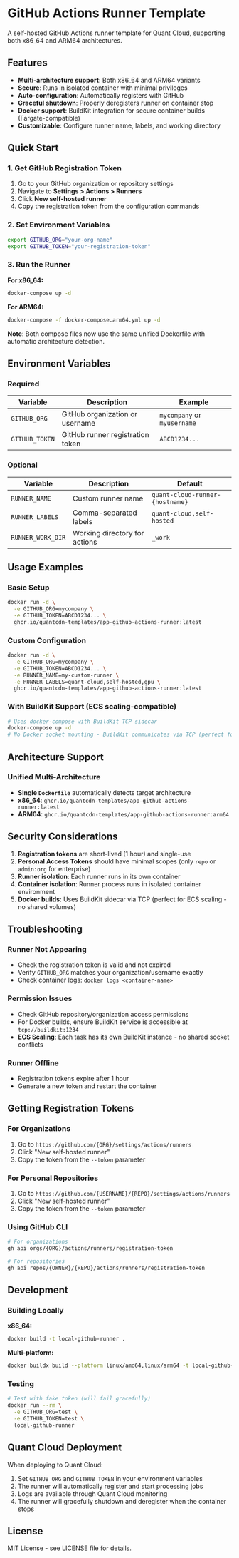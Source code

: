 # GitHub Actions Runner Template

A self-hosted GitHub Actions runner template for Quant Cloud, supporting both x86_64 and ARM64 architectures.

## Features

- **Multi-architecture support**: Both x86_64 and ARM64 variants
- **Secure**: Runs in isolated container with minimal privileges
- **Auto-configuration**: Automatically registers with GitHub
- **Graceful shutdown**: Properly deregisters runner on container stop
- **Docker support**: BuildKit integration for secure container builds (Fargate-compatible)
- **Customizable**: Configure runner name, labels, and working directory

## Quick Start

### 1. Get GitHub Registration Token

1. Go to your GitHub organization or repository settings
2. Navigate to **Settings > Actions > Runners**
3. Click **New self-hosted runner**
4. Copy the registration token from the configuration commands

### 2. Set Environment Variables

```bash
export GITHUB_ORG="your-org-name"
export GITHUB_TOKEN="your-registration-token"
```

### 3. Run the Runner

**For x86_64:**
```bash
docker-compose up -d
```

**For ARM64:**
```bash
docker-compose -f docker-compose.arm64.yml up -d
```

**Note**: Both compose files now use the same unified Dockerfile with automatic architecture detection.

## Environment Variables

### Required

| Variable | Description | Example |
|----------|-------------|---------|
| `GITHUB_ORG` | GitHub organization or username | `mycompany` or `myusername` |
| `GITHUB_TOKEN` | GitHub runner registration token | `ABCD1234...` |

### Optional

| Variable | Description | Default |
|----------|-------------|---------|
| `RUNNER_NAME` | Custom runner name | `quant-cloud-runner-{hostname}` |
| `RUNNER_LABELS` | Comma-separated labels | `quant-cloud,self-hosted` |
| `RUNNER_WORK_DIR` | Working directory for actions | `_work` |

## Usage Examples

### Basic Setup
```bash
docker run -d \
  -e GITHUB_ORG=mycompany \
  -e GITHUB_TOKEN=ABCD1234... \
  ghcr.io/quantcdn-templates/app-github-actions-runner:latest
```

### Custom Configuration
```bash
docker run -d \
  -e GITHUB_ORG=mycompany \
  -e GITHUB_TOKEN=ABCD1234... \
  -e RUNNER_NAME=my-custom-runner \
  -e RUNNER_LABELS=quant-cloud,self-hosted,gpu \
  ghcr.io/quantcdn-templates/app-github-actions-runner:latest
```

### With BuildKit Support (ECS scaling-compatible)
```bash
# Uses docker-compose with BuildKit TCP sidecar
docker-compose up -d
# No Docker socket mounting - BuildKit communicates via TCP (perfect for ECS scaling)
```

## Architecture Support

### Unified Multi-Architecture
- **Single `Dockerfile`** automatically detects target architecture
- **x86_64**: `ghcr.io/quantcdn-templates/app-github-actions-runner:latest`
- **ARM64**: `ghcr.io/quantcdn-templates/app-github-actions-runner:arm64`

## Security Considerations

1. **Registration tokens** are short-lived (1 hour) and single-use
2. **Personal Access Tokens** should have minimal scopes (only `repo` or `admin:org` for enterprise)
3. **Runner isolation**: Each runner runs in its own container
4. **Container isolation**: Runner process runs in isolated container environment
5. **Docker builds**: Uses BuildKit sidecar via TCP (perfect for ECS scaling - no shared volumes)

## Troubleshooting

### Runner Not Appearing
- Check the registration token is valid and not expired
- Verify `GITHUB_ORG` matches your organization/username exactly
- Check container logs: `docker logs <container-name>`

### Permission Issues
- Check GitHub repository/organization access permissions
- For Docker builds, ensure BuildKit service is accessible at `tcp://buildkit:1234`
- **ECS Scaling**: Each task has its own BuildKit instance - no shared socket conflicts

### Runner Offline
- Registration tokens expire after 1 hour
- Generate a new token and restart the container

## Getting Registration Tokens

### For Organizations
1. Go to `https://github.com/{ORG}/settings/actions/runners`
2. Click "New self-hosted runner"
3. Copy the token from the `--token` parameter

### For Personal Repositories
1. Go to `https://github.com/{USERNAME}/{REPO}/settings/actions/runners`
2. Click "New self-hosted runner"
3. Copy the token from the `--token` parameter

### Using GitHub CLI
```bash
# For organizations
gh api orgs/{ORG}/actions/runners/registration-token

# For repositories  
gh api repos/{OWNER}/{REPO}/actions/runners/registration-token
```

## Development

### Building Locally

**x86_64:**
```bash
docker build -t local-github-runner .
```

**Multi-platform:**
```bash
docker buildx build --platform linux/amd64,linux/arm64 -t local-github-runner .
```

### Testing
```bash
# Test with fake token (will fail gracefully)
docker run --rm \
  -e GITHUB_ORG=test \
  -e GITHUB_TOKEN=test \
  local-github-runner
```

## Quant Cloud Deployment

When deploying to Quant Cloud:

1. Set `GITHUB_ORG` and `GITHUB_TOKEN` in your environment variables
2. The runner will automatically register and start processing jobs
3. Logs are available through Quant Cloud monitoring
4. The runner will gracefully shutdown and deregister when the container stops

## License

MIT License - see LICENSE file for details.